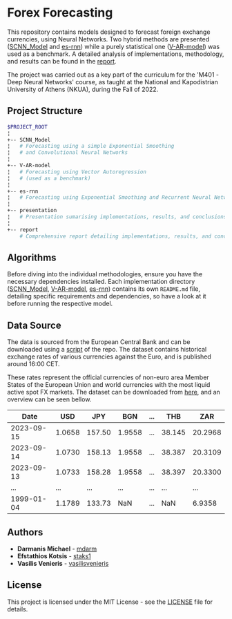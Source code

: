 # Forex Forecasting

This repository contains models designed to forecast foreign exchange currencies, using Neural Networks. Two hybrid methods are presented ([SCNN_Model](SCNN_Model) and [es-rnn](es-rnn)) while a purely statistical one ([V-AR-model](V-AR-model)) was used as a benchmark. A detailed analysis of implementations, methodology, and results can be found in the [report](report/report.pdf).

The project was carried out as a key part of the curriculum for the 'Μ401 - Deep Neural Networks' course, as taught at the National and Kapodistrian University of Athens (NKUA), during the Fall of 2022. 


## Project Structure

```bash
$PROJECT_ROOT
¦
+-- SCNN_Model 
¦   # Forecasting using a simple Exponential Smoothing
¦   # and Convolutional Neural Networks
¦
+-- V-AR-model 
¦   # Forecasting using Vector Autoregression
¦   # (used as a benchmark)
¦
+-- es-rnn 
¦   # Forecasting using Exponential Smoothing and Recurrent Neural Networks
¦
+-- presentation 
¦   # Presentation sumarising implementations, results, and conclusions 
¦
+-- report 
    # Comprehensive report detailing implementations, results, and conclusions
```


## Algorithms

Before diving into the individual methodologies, ensure you have the necessary dependencies installed. Each implementation directory ([SCNN_Model](SCNN_Model), [V-AR-model](V-AR-model), [es-rnn](es-rnn)) contains its own `README.md` file, detailing specific requirements and dependencies, so have a look at it before running the respective model.


## Data Source

The data is sourced from the European Central Bank and can be downloaded using a [script](es-rnn/fetch_data.py) of the repo. The dataset contains historical exchange rates of various currencies against the Euro, and is published around 16:00 CET.

These rates represent the official currencies of non-euro area Member States of the European Union and world currencies with the most liquid active spot FX markets. The dataset can be downloaded from [here](https://www.ecb.europa.eu/stats/policy_and_exchange_rates/euro_reference_exchange_rates/html/index.en.html), and an overview can be seen bellow.

| Date       | USD   | JPY   | BGN   | ... | THB   | ZAR   |
|------------|-------|-------|-------|-----|-------|-------|
| 2023-09-15 | 1.0658| 157.50| 1.9558| ... | 38.145| 20.2968|
| 2023-09-14 | 1.0730| 158.13| 1.9558| ... | 38.387| 20.3109|
| 2023-09-13 | 1.0733| 158.28| 1.9558| ... | 38.397| 20.3300|
| ...        | ...   | ...   | ...   | ... | ...   | ...   |
| 1999-01-04 | 1.1789| 133.73| NaN   | ... | NaN   | 6.9358 |


## Authors

* **Darmanis Michael** - [mdarm](https://github.com/mdarm)
* **Efstathios Kotsis** - [staks1](https://github.com/staks1)
* **Vasilis Venieris** - [vasilisvenieris](https://github.com/vasilisvenieris)


## License

This project is licensed under the MIT License - see the [LICENSE](LICENSE) file for details.
